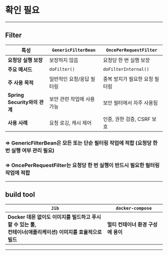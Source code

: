 # 확인 필요

---

## Filter

| 특성                       | `GenericFilterBean` | `OncePerRequestFilter` |
|--------------------------|---------------------|------------------------|
| **요청당 실행 보장**            | 보장하지 않음             | 요청당 한 번 실행 보장          |
| **주요 메서드**               | `doFilter()`        | `doFilterInternal()`   |
| **주 사용 목적**              | 일반적인 요청/응답 필터링      | 중복 방지가 필요한 요청 필터링      |
| **Spring Security와의 관계** | 보안 관련 작업에 사용 가능     | 보안 필터에서 자주 사용됨         |
| **사용 사례**                | 요청 로깅, 캐시 제어        | 인증, 권한 검증, CSRF 보호     |

### => GenericFilterBean은 모든 또는 단순 필터링 작업에 적합 (요청당 한 번 실행 여부 관리 필요)

### => OncePerRequestFilter는 요청당 한 번 실행이 반드시 필요한 필터링 작업에 적합

---

## build tool

| `Jib`                                                                  | `docker-compose`      |
|------------------------------------------------------------------------|-----------------------|
| **Docker 데몬 없이도 이미지를 빌드하고 푸시할 수 있는 툴,<br/>컨테이너(애플리케이션) 이미지를 효율적으로 빌드** | **멀티 컨테이너 환경 구성에 용이** |

---
